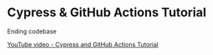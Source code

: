 # Cypress & GitHub Actions Tutorial

Ending codebase

[YouTube video - Cypress and GitHub Actions Tutorial](https://youtu.be/LrIICTr4z78)
